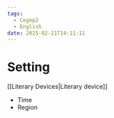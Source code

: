 ```yaml
---
tags:
  - Cegep2
  - English
date: 2025-02-21T14:11:11
---
```


# Setting

[[Literary Devices|Literary device]]

- Time
- Region